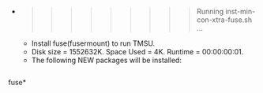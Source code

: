 * >>>>>>>>> Running inst-min-con-xtra-fuse.sh ...
  * Install fuse(fusermount) to run TMSU.
  * Disk size = 1552632K. Space Used = 4K. Runtime = 00:00:00:01.
  * The following NEW packages will be installed:
  ```bash
fuse*
  ```
